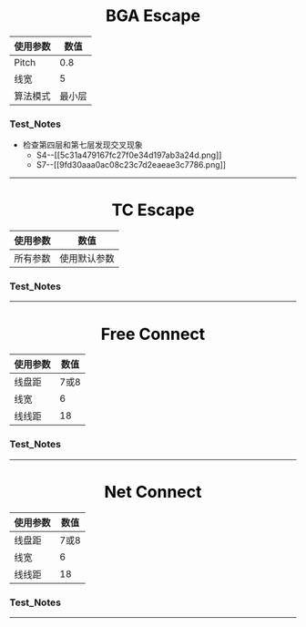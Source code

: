 
<h1 align = "center" style="color: #000000">BGA Escape</h1>

| 使用参数 | 数值 | 
|  --- | --- |
| Pitch | 0.8 |
| 线宽 | 5 |
| 算法模式 | 最小层 |
### Test_Notes
- 检查第四层和第七层发现交叉现象
	- S4--[[5c31a479167fc27f0e34d197ab3a24d.png]] 
	- S7--[[9fd30aaa0ac08c23c7d2eaeae3c7786.png]] 
***

<h1 align = "center" style="color: #000000">TC Escape</h1>

| 使用参数 | 数值 | 
|  --- | --- |
| 所有参数 | 使用默认参数 |
### Test_Notes

***

<h1 align = "center" style="color: #000000">Free Connect</h1>

| 使用参数 | 数值 | 
|  --- | --- |
| 线盘距 | 7或8 |
| 线宽 | 6 |
| 线线距 | 18 |
### Test_Notes

***

<h1 align = "center" style="color: #000000">Net Connect</h1>

| 使用参数 | 数值 | 
|  --- | --- |
| 线盘距 | 7或8 |
| 线宽 | 6 |
| 线线距 | 18 |
### Test_Notes

***
